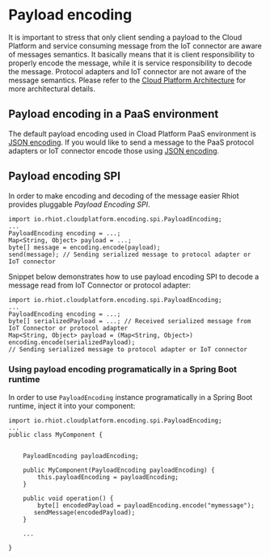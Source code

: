# Payload encoding

It is important to stress that only client sending a payload to the Cloud Platform and service consuming message from
the IoT connector are aware of messages semantics. It basically means that it is client responsibility to properly
encode the message, while it is service responsibility to decode the message. Protocol adapters and IoT connector
are not aware of the message semantics. Please refer to the [Cloud Platform Architecture](../cloudplatform.md) for more
architectural details.

## Payload encoding in a PaaS environment

The default payload encoding used in Cload Platform PaaS environment is [JSON encoding](json.md). If you would like to
send a message to the PaaS protocol adapters or IoT connector encode those using [JSON encoding](json.md).

## Payload encoding SPI

In order to make encoding and decoding of the message easier Rhiot provides pluggable *Payload Encoding SPI*.

    import io.rhiot.cloudplatform.encoding.spi.PayloadEncoding;
    ...
    PayloadEncoding encoding = ...;
    Map<String, Object> payload = ...;
    byte[] message = encoding.encode(payload);
    send(message); // Sending serialized message to protocol adapter or IoT connector

Snippet below demonstrates how to use payload encoding SPI to decode a message read from IoT Connector or protocol
adapter:

    import io.rhiot.cloudplatform.encoding.spi.PayloadEncoding;
    ...
    PayloadEncoding encoding = ...;
    byte[] serializedPayload = ...; // Received serialized message from IoT Connector or protocol adapter
    Map<String, Object> payload = (Map<String, Object>) encoding.encode(serializedPayload);
    // Sending serialized message to protocol adapter or IoT connector

### Using payload encoding programatically in a Spring Boot runtime

In order to use `PayloadEncoding` instance programatically in a Spring Boot runtime, inject it into your component:

    import io.rhiot.cloudplatform.encoding.spi.PayloadEncoding;
    ...
    public class MyComponent {


        PayloadEncoding payloadEncoding;

        public MyComponent(PayloadEncoding payloadEncoding) {
            this.payloadEncoding = payloadEncoding;
        }

        public void operation() {
            byte[] encodedPayload = payloadEncoding.encode("mymessage");
           sendMessage(encodedPayload);
        }

        ...

    }
